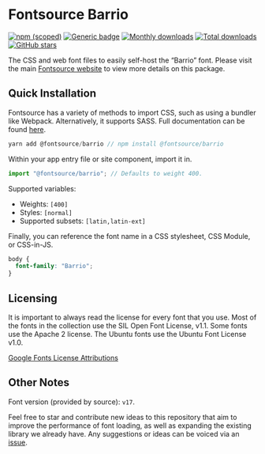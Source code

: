 # Fontsource Barrio

[![npm (scoped)](https://img.shields.io/npm/v/@fontsource/barrio?color=brightgreen)](https://www.npmjs.com/package/@fontsource/barrio) [![Generic badge](https://img.shields.io/badge/fontsource-passing-brightgreen)](https://github.com/fontsource/fontsource) [![Monthly downloads](https://badgen.net/npm/dm/@fontsource/barrio)](https://github.com/fontsource/fontsource) [![Total downloads](https://badgen.net/npm/dt/@fontsource/barrio)](https://github.com/fontsource/fontsource) [![GitHub stars](https://img.shields.io/github/stars/fontsource/fontsource.svg?style=social&label=Star)](https://github.com/fontsource/fontsource/stargazers)

The CSS and web font files to easily self-host the “Barrio” font. Please visit the main [Fontsource website](https://fontsource.org/fonts/barrio) to view more details on this package.

## Quick Installation

Fontsource has a variety of methods to import CSS, such as using a bundler like Webpack. Alternatively, it supports SASS. Full documentation can be found [here](https://fontsource.org/docs/introduction).

```javascript
yarn add @fontsource/barrio // npm install @fontsource/barrio
```

Within your app entry file or site component, import it in.

```javascript
import "@fontsource/barrio"; // Defaults to weight 400.
```

Supported variables:

- Weights: `[400]`
- Styles: `[normal]`
- Supported subsets: `[latin,latin-ext]`

Finally, you can reference the font name in a CSS stylesheet, CSS Module, or CSS-in-JS.

```css
body {
  font-family: "Barrio";
}
```

## Licensing

It is important to always read the license for every font that you use.
Most of the fonts in the collection use the SIL Open Font License, v1.1. Some fonts use the Apache 2 license. The Ubuntu fonts use the Ubuntu Font License v1.0.

[Google Fonts License Attributions](https://fonts.google.com/attribution)

## Other Notes

Font version (provided by source): `v17`.

Feel free to star and contribute new ideas to this repository that aim to improve the performance of font loading, as well as expanding the existing library we already have. Any suggestions or ideas can be voiced via an [issue](https://github.com/fontsource/fontsource/issues).
